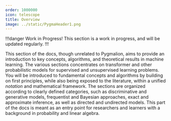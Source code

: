 ```yaml
---
order: 1000000
icon: telescope
title: Overview
image: ../static/PygmaHeader1.png
---
```


!!!danger Work in Progress!
This section is a work in progress, and will be updated regularly.
!!!

This section of the docs, though unrelated to Pygmalion, aims to provide an introduction to key concepts, algorithms, and theoretical results in machine learning. The various sections concentrates on transformer and other probabilistic models for supervised and unsupervised learning problems. You will be introduced to fundamental concepts and algorithms by building on first principles, while also being exposed to the literature, within a unified *notation* and mathematical framework. The sections are organized according to clearly defined categories, such as discriminative and generative models, frequentist and Bayesian approaches, exact and approximate inference, as well as directed and undirected models. This part of the docs is meant as an entry point for researchers and learners with a background in probability and linear algebra. 


